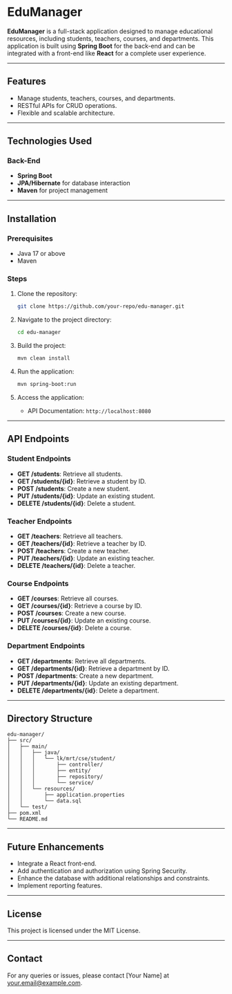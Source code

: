 # EduManager

**EduManager** is a full-stack application designed to manage educational resources, including students, teachers, courses, and departments. This application is built using **Spring Boot** for the back-end and can be integrated with a front-end like **React** for a complete user experience.

---

## Features
- Manage students, teachers, courses, and departments.
- RESTful APIs for CRUD operations.
- Flexible and scalable architecture.

---

## Technologies Used

### Back-End
- **Spring Boot**
- **JPA/Hibernate** for database interaction
- **Maven** for project management

---

## Installation

### Prerequisites
- Java 17 or above
- Maven

### Steps
1. Clone the repository:
   ```bash
   git clone https://github.com/your-repo/edu-manager.git
   ```

2. Navigate to the project directory:
   ```bash
   cd edu-manager
   ```

3. Build the project:
   ```bash
   mvn clean install
   ```

4. Run the application:
   ```bash
   mvn spring-boot:run
   ```

5. Access the application:
   - API Documentation: `http://localhost:8080`

---

## API Endpoints

### Student Endpoints
- **GET /students**: Retrieve all students.
- **GET /students/{id}**: Retrieve a student by ID.
- **POST /students**: Create a new student.
- **PUT /students/{id}**: Update an existing student.
- **DELETE /students/{id}**: Delete a student.

### Teacher Endpoints
- **GET /teachers**: Retrieve all teachers.
- **GET /teachers/{id}**: Retrieve a teacher by ID.
- **POST /teachers**: Create a new teacher.
- **PUT /teachers/{id}**: Update an existing teacher.
- **DELETE /teachers/{id}**: Delete a teacher.

### Course Endpoints
- **GET /courses**: Retrieve all courses.
- **GET /courses/{id}**: Retrieve a course by ID.
- **POST /courses**: Create a new course.
- **PUT /courses/{id}**: Update an existing course.
- **DELETE /courses/{id}**: Delete a course.

### Department Endpoints
- **GET /departments**: Retrieve all departments.
- **GET /departments/{id}**: Retrieve a department by ID.
- **POST /departments**: Create a new department.
- **PUT /departments/{id}**: Update an existing department.
- **DELETE /departments/{id}**: Delete a department.

---

## Directory Structure
```
edu-manager/
├── src/
│   ├── main/
│   │   ├── java/
│   │   │   └── lk/mrt/cse/student/
│   │   │       ├── controller/
│   │   │       ├── entity/
│   │   │       ├── repository/
│   │   │       └── service/
│   │   └── resources/
│   │       ├── application.properties
│   │       └── data.sql
│   └── test/
├── pom.xml
└── README.md
```

---

## Future Enhancements
- Integrate a React front-end.
- Add authentication and authorization using Spring Security.
- Enhance the database with additional relationships and constraints.
- Implement reporting features.

---

## License
This project is licensed under the MIT License.

---

## Contact
For any queries or issues, please contact [Your Name] at your.email@example.com.
